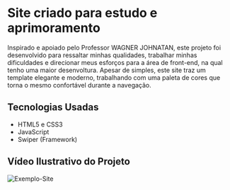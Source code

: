 # Site criado para estudo e aprimoramento

Inspirado e apoiado pelo Professor WAGNER JOHNATAN, este projeto foi desenvolvido para ressaltar minhas qualidades, trabalhar 
minhas dificuldades e direcionar meus esforços para a área de front-end, na qual tenho uma maior desenvoltura. Apesar de simples,
este site traz um template elegante e moderno, trabalhando com uma paleta de cores que torna o mesmo confortável durante a navegação.

## Tecnologias Usadas

  - HTML5 e CSS3
  - JavaScript
  - Swiper (Framework)

## Vídeo Ilustrativo do Projeto

![Exemplo-Site](https://github.com/ItaloLimma/Site-Artista-2022/blob/master/gif-site-justim.gif)
